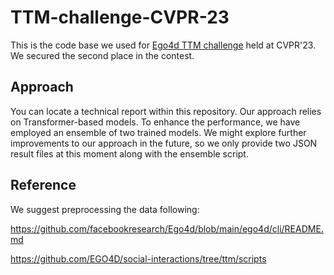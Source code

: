 # TTM-challenge-CVPR-23

This is the code base we used for [Ego4d TTM challenge](https://eval.ai/web/challenges/challenge-page/1625/overview) held at CVPR'23. We secured the second place in the contest.

## Approach

You can locate a technical report within this repository. Our approach relies on Transformer-based models. To enhance the performance, we have employed an ensemble of two trained models. We might explore further improvements to our approach in the future, so we only provide two JSON result files at this moment along with the ensemble script.

## Reference

We suggest preprocessing the data following:

https://github.com/facebookresearch/Ego4d/blob/main/ego4d/cli/README.md

https://github.com/EGO4D/social-interactions/tree/ttm/scripts


